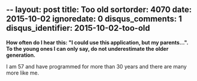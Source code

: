 --
layout: post
title: Too old
sortorder: 4070
date: 2015-10-02
ignoredate: 0
disqus_comments: 1
disqus_identifier: 2015-10-02-too-old
---

**How often do I hear this: "I could use this application, but my parents...". To the young ones I can only say, do not underestimate the older generation.**

I am 57 and have programmed for more than 30 years and there are many more like me. 
